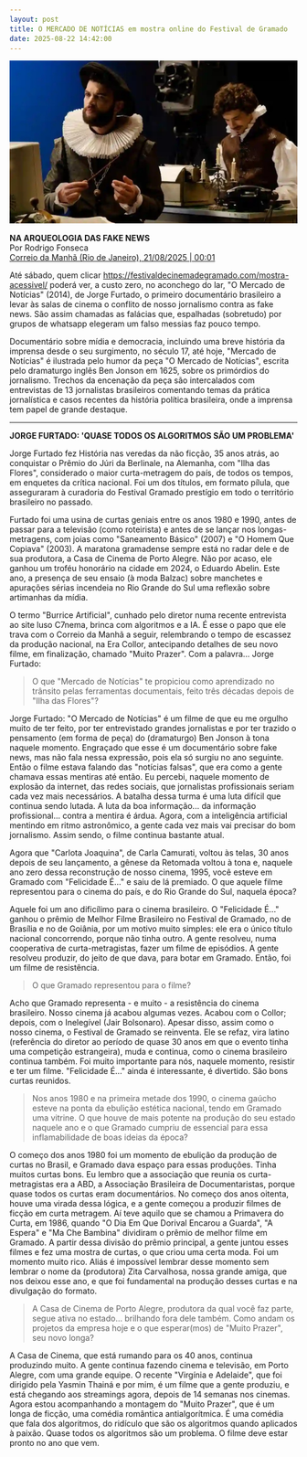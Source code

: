 ```yaml
---
layout: post
title: O MERCADO DE NOTÍCIAS em mostra online do Festival de Gramado
date: 2025-08-22 14:42:00
---
```

![](/uploads/mdn-redacao.jpg)

**NA ARQUEOLOGIA DAS FAKE NEWS**\
Por Rodrigo Fonseca\
[Correio da Manhã (Rio de Janeiro), 21/08/2025 | 00:01](https://www.correiodamanha.com.br/resgate-do-doc-mercado-de-noticias-de-2014-mostra-que-jorge-furtado-ja-analisava-fake-news-na-sociedade-a.html)

[](https://www.correiodamanha.com.br/resgate-do-doc-mercado-de-noticias-de-2014-mostra-que-jorge-furtado-ja-analisava-fake-news-na-sociedade-a.html)Até sábado, quem clicar <https://festivaldecinemadegramado.com/mostra-acessivel/> poderá ver, a custo zero, no aconchego do lar, "O Mercado de Notícias" (2014), de Jorge Furtado, o primeiro documentário brasileiro a levar às salas de cinema o conflito de nosso jornalismo contra as fake news. São assim chamadas as falácias que, espalhadas (sobretudo) por grupos de whatsapp elegeram um falso messias faz pouco tempo.

Documentário sobre mídia e democracia, incluindo uma breve história da imprensa desde o seu surgimento, no século 17, até hoje, "Mercado de Notícias" é ilustrada pelo humor da peça "O Mercado de Notícias", escrita pelo dramaturgo inglês Ben Jonson em 1625, sobre os primórdios do jornalismo. Trechos da encenação da peça são intercalados com entrevistas de 13 jornalistas brasileiros comentando temas da prática jornalística e casos recentes da história política brasileira, onde a imprensa tem papel de grande destaque.

- - -

**JORGE FURTADO: 'QUASE TODOS OS ALGORITMOS SÃO UM PROBLEMA'**

Jorge Furtado fez História nas veredas da não ficção, 35 anos atrás, ao conquistar o Prêmio do Júri da Berlinale, na Alemanha, com "Ilha das Flores", considerado o maior curta-metragem do país, de todos os tempos, em enquetes da crítica nacional. Foi um dos títulos, em formato pílula, que asseguraram à curadoria do Festival Gramado prestígio em todo o território brasileiro no passado.

Furtado foi uma usina de curtas geniais entre os anos 1980 e 1990, antes de passar para a televisão (como roteirista) e antes de se lançar nos longas-metragens, com joias como "Saneamento Básico" (2007) e "O Homem Que Copiava" (2003). A maratona gramadense sempre está no radar dele e de sua produtora, a Casa de Cinema de Porto Alegre. Não por acaso, ele ganhou um troféu honorário na cidade em 2024, o Eduardo Abelin. Este ano, a presença de seu ensaio (à moda Balzac) sobre manchetes e apurações sérias incendeia no Rio Grande do Sul uma reflexão sobre artimanhas da mídia.

O termo "Burrice Artificial", cunhado pelo diretor numa recente entrevista ao site luso C7nema, brinca com algoritmos e a IA. É esse o papo que ele trava com o Correio da Manhã a seguir, relembrando o tempo de escassez da produção nacional, na Era Collor, antecipando detalhes de seu novo filme, em finalização, chamado "Muito Prazer". Com a palavra... Jorge Furtado:

> O que "Mercado de Notícias" te propiciou como aprendizado no trânsito pelas ferramentas documentais, feito três décadas depois de "Ilha das Flores"?

Jorge Furtado: "O Mercado de Notícias" é um filme de que eu me orgulho muito de ter feito, por ter entrevistado grandes jornalistas e por ter trazido o pensamento (em forma de peça) do (dramaturgo) Ben Jonson à tona naquele momento. Engraçado que esse é um documentário sobre fake news, mas não fala nessa expressão, pois ela só surgiu no ano seguinte. Então o filme estava falando das "notícias falsas", que era como a gente chamava essas mentiras até então. Eu percebi, naquele momento de explosão da internet, das redes sociais, que jornalistas profissionais seriam cada vez mais necessários. A batalha dessa turma é uma luta difícil que continua sendo lutada. A luta da boa informação... da informação profissional... contra a mentira é árdua. Agora, com a inteligência artificial mentindo em ritmo astronômico, a gente cada vez mais vai precisar do bom jornalismo. Assim sendo, o filme continua bastante atual.

Agora que "Carlota Joaquina", de Carla Camurati, voltou às telas, 30 anos depois de seu lançamento, a gênese da Retomada voltou à tona e, naquele ano zero dessa reconstrução de nosso cinema, 1995, você esteve em Gramado com "Felicidade É..." e saiu de lá premiado. O que aquele filme representou para o cinema do país, e do Rio Grande do Sul, naquela época?

Aquele foi um ano dificílimo para o cinema brasileiro. O "Felicidade É..." ganhou o prêmio de Melhor Filme Brasileiro no Festival de Gramado, no de Brasília e no de Goiânia, por um motivo muito simples: ele era o único título nacional concorrendo, porque não tinha outro. A gente resolveu, numa cooperativa de curta-metragistas, fazer um filme de episódios. A gente resolveu produzir, do jeito de que dava, para botar em Gramado. Então, foi um filme de resistência.

> O que Gramado representou para o filme?

Acho que Gramado representa - e muito - a resistência do cinema brasileiro. Nosso cinema já acabou algumas vezes. Acabou com o Collor; depois, com o Inelegível (Jair Bolsonaro). Apesar disso, assim como o nosso cinema, o Festival de Gramado se reinventa. Ele se refaz, vira latino (referência do diretor ao período de quase 30 anos em que o evento tinha uma competição estrangeira), muda e continua, como o cinema brasileiro continua também. Foi muito importante para nós, naquele momento, resistir e ter um filme. "Felicidade É..." ainda é interessante, é divertido. São bons curtas reunidos.

> Nos anos 1980 e na primeira metade dos 1990, o cinema gaúcho esteve na ponta da ebulição estética nacional, tendo em Gramado uma vitrine. O que houve de mais potente na produção do seu estado naquele ano e o que Gramado cumpriu de essencial para essa inflamabilidade de boas ideias da época?

O começo dos anos 1980 foi um momento de ebulição da produção de curtas no Brasil, e Gramado dava espaço para essas produções. Tinha muitos curtas bons. Eu lembro que a associação que reunia os curta-metragistas era a ABD, a Associação Brasileira de Documentaristas, porque quase todos os curtas eram documentários. No começo dos anos oitenta, houve uma virada dessa lógica, e a gente começou a produzir filmes de ficção em curta metragem. Aí teve aquilo que se chamou a Primavera do Curta, em 1986, quando "O Dia Em Que Dorival Encarou a Guarda", "A Espera" e "Ma Che Bambina" dividiram o prêmio de melhor filme em Gramado. A partir dessa divisão do prêmio principal, a gente juntou esses filmes e fez uma mostra de curtas, o que criou uma certa moda. Foi um momento muito rico. Aliás é impossível lembrar desse momento sem lembrar o nome da (produtora) Zita Carvalhosa, nossa grande amiga, que nos deixou esse ano, e que foi fundamental na produção desses curtas e na divulgação do formato.

> A Casa de Cinema de Porto Alegre, produtora da qual você faz parte, segue ativa no estado... brilhando fora dele também. Como andam os projetos da empresa hoje e o que esperar(mos) de "Muito Prazer", seu novo longa?

A Casa de Cinema, que está rumando para os 40 anos, continua produzindo muito. A gente continua fazendo cinema e televisão, em Porto Alegre, com uma grande equipe. O recente "Virgínia e Adelaide", que foi dirigido pela Yasmin Thainá e por mim, é um filme que a gente produziu, e está chegando aos streamings agora, depois de 14 semanas nos cinemas. Agora estou acompanhando a montagem do "Muito Prazer", que é um longa de ficção, uma comédia romântica antialgorítmica. É uma comédia que fala dos algoritmos, do ridículo que são os algoritmos quando aplicados à paixão. Quase todos os algoritmos são um problema. O filme deve estar pronto no ano que vem.
